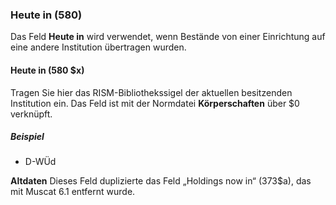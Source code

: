 ### Heute in (580)

Das Feld **Heute in** wird verwendet, wenn Bestände von einer Einrichtung auf eine andere Institution übertragen wurden.

#### Heute in (580 $x)

Tragen Sie hier das RISM-Bibliothekssigel der aktuellen besitzenden Institution ein. Das Feld ist mit der Normdatei **Körperschaften** über $0 verknüpft.

##### Beispiel

- D-WÜd

**Altdaten** Dieses Feld duplizierte das Feld „Holdings now in“ (373$a), das mit Muscat 6.1 entfernt wurde.
